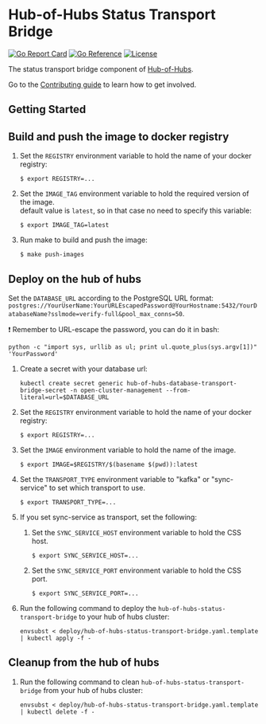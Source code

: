 [comment]: # ( Copyright Contributors to the Open Cluster Management project )

# Hub-of-Hubs Status Transport Bridge

[![Go Report Card](https://goreportcard.com/badge/github.com/open-cluster-management/hub-of-hubs-status-transport-bridge)](https://goreportcard.com/report/github.com/open-cluster-management/hub-of-hubs-status-transport-bridge)
[![Go Reference](https://pkg.go.dev/badge/github.com/open-cluster-management/hub-of-hubs-status-transport-bridge.svg)](https://pkg.go.dev/github.com/open-cluster-management/hub-of-hubs-status-transport-bridge)
[![License](https://img.shields.io/github/license/open-cluster-management/hub-of-hubs-status-transport-bridge)](/LICENSE)

The status transport bridge component of [Hub-of-Hubs](https://github.com/open-cluster-management/hub-of-hubs).

Go to the [Contributing guide](CONTRIBUTING.md) to learn how to get involved.

## Getting Started

## Build and push the image to docker registry

1.  Set the `REGISTRY` environment variable to hold the name of your docker registry:
    ```
    $ export REGISTRY=...
    ```
    
1.  Set the `IMAGE_TAG` environment variable to hold the required version of the image.  
    default value is `latest`, so in that case no need to specify this variable:
    ```
    $ export IMAGE_TAG=latest
    ```
    
1.  Run make to build and push the image:
    ```
    $ make push-images
    ```

## Deploy on the hub of hubs

Set the `DATABASE_URL` according to the PostgreSQL URL format: `postgres://YourUserName:YourURLEscapedPassword@YourHostname:5432/YourDatabaseName?sslmode=verify-full&pool_max_conns=50`.

:exclamation: Remember to URL-escape the password, you can do it in bash:

```
python -c "import sys, urllib as ul; print ul.quote_plus(sys.argv[1])" 'YourPassword'
```

1.  Create a secret with your database url:

    ```
    kubectl create secret generic hub-of-hubs-database-transport-bridge-secret -n open-cluster-management --from-literal=url=$DATABASE_URL
    ```

1.  Set the `REGISTRY` environment variable to hold the name of your docker registry:
    ```
    $ export REGISTRY=...
    ```
    
1.  Set the `IMAGE` environment variable to hold the name of the image.

    ```
    $ export IMAGE=$REGISTRY/$(basename $(pwd)):latest
    ```

1. Set the `TRANSPORT_TYPE` environment variable to "kafka" or "sync-service" to set which transport to use.
    ```
    $ export TRANSPORT_TYPE=...
    ```

1. If you set sync-service as transport, set the following:
    1. Set the `SYNC_SERVICE_HOST` environment variable to hold the CSS host.
        ```
        $ export SYNC_SERVICE_HOST=...
        ```

    1. Set the `SYNC_SERVICE_PORT` environment variable to hold the CSS port.
        ```
        $ export SYNC_SERVICE_PORT=...
        ```
    
1.  Run the following command to deploy the `hub-of-hubs-status-transport-bridge` to your hub of hubs cluster:  
    ```
    envsubst < deploy/hub-of-hubs-status-transport-bridge.yaml.template | kubectl apply -f -
    ```
    
## Cleanup from the hub of hubs
    
1.  Run the following command to clean `hub-of-hubs-status-transport-bridge` from your hub of hubs cluster:  
    ```
    envsubst < deploy/hub-of-hubs-status-transport-bridge.yaml.template | kubectl delete -f -
    ```
